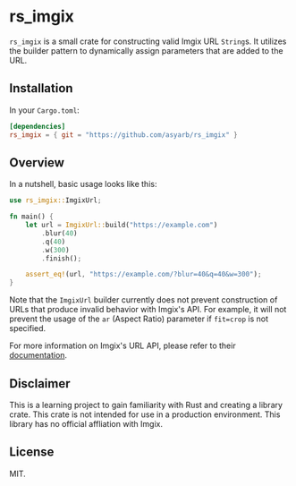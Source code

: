 # rs_imgix

`rs_imgix` is a small crate for constructing valid Imgix URL `String`s. It
utilizes the builder pattern to dynamically assign parameters that
are added to the URL.

## Installation

In your `Cargo.toml`:

```toml
[dependencies]
rs_imgix = { git = "https://github.com/asyarb/rs_imgix" }
```

## Overview

In a nutshell, basic usage looks like this:

```rust
use rs_imgix::ImgixUrl;

fn main() {
    let url = ImgixUrl::build("https://example.com")
        .blur(40)
        .q(40)
        .w(300)
        .finish();

    assert_eq!(url, "https://example.com/?blur=40&q=40&w=300");
}
```

Note that the `ImgixUrl` builder currently does not prevent construction of
URLs that produce invalid behavior with Imgix's API. For example, it will not
prevent the usage of the `ar` (Aspect Ratio) parameter if `fit=crop` is not
specified.

For more information on Imgix's URL API, please refer to their
[documentation](https://docs.imgix.com/apis/url).

## Disclaimer

This is a learning project to gain familiarity with Rust and creating a
library crate. This crate is not intended for use in a production environment.
This library has no official affliation with Imgix.

## License

MIT.
